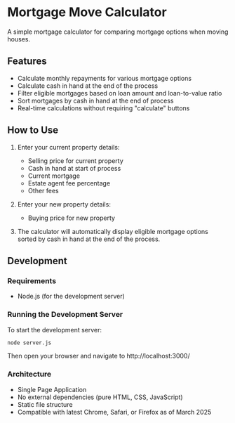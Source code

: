 # Mortgage Move Calculator

A simple mortgage calculator for comparing mortgage options when moving houses.

## Features

- Calculate monthly repayments for various mortgage options
- Calculate cash in hand at the end of the process
- Filter eligible mortgages based on loan amount and loan-to-value ratio
- Sort mortgages by cash in hand at the end of process
- Real-time calculations without requiring "calculate" buttons

## How to Use

1. Enter your current property details:
   - Selling price for current property
   - Cash in hand at start of process
   - Current mortgage
   - Estate agent fee percentage
   - Other fees

2. Enter your new property details:
   - Buying price for new property

3. The calculator will automatically display eligible mortgage options sorted by cash in hand at the end of the process.

## Development

### Requirements

- Node.js (for the development server)

### Running the Development Server

To start the development server:

```bash
node server.js
```

Then open your browser and navigate to http://localhost:3000/

### Architecture

- Single Page Application
- No external dependencies (pure HTML, CSS, JavaScript)
- Static file structure
- Compatible with latest Chrome, Safari, or Firefox as of March 2025